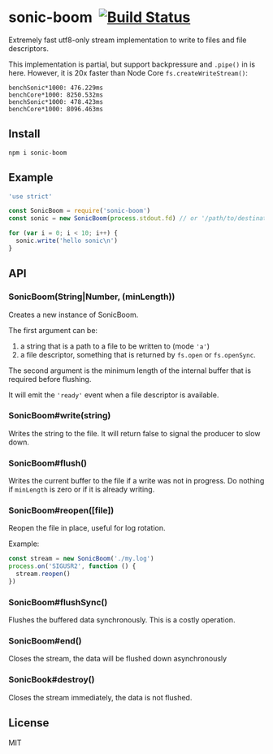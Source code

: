 # sonic-boom&nbsp;&nbsp;[![Build Status](https://travis-ci.org/mcollina/sonic-boom.svg?branch=master)](https://travis-ci.org/mcollina/sonic-boom)

Extremely fast utf8-only stream implementation to write to files and
file descriptors.

This implementation is partial, but support backpressure and `.pipe()` in is here.
However, it is 20x faster than Node Core `fs.createWriteStream()`:

```
benchSonic*1000: 476.229ms
benchCore*1000: 8250.532ms
benchSonic*1000: 478.423ms
benchCore*1000: 8096.463ms
```

## Install

```
npm i sonic-boom
```

## Example

```js
'use strict'

const SonicBoom = require('sonic-boom')
const sonic = new SonicBoom(process.stdout.fd) // or '/path/to/destination'

for (var i = 0; i < 10; i++) {
  sonic.write('hello sonic\n')
}
```

## API

### SonicBoom(String|Number, (minLength))

Creates a new instance of SonicBoom.

The first argument can be:

1. a string that is a path to a file to be written to (mode `'a'`)
2. a file descriptor, something that is returned by `fs.open` or
   `fs.openSync`.

The second argument is the minimum length of the internal buffer that is
required before flushing.

It will emit the `'ready'` event when a file descriptor is available.

### SonicBoom#write(string)

Writes the string to the file.
It will return false to signal the producer to slow down.

### SonicBoom#flush()

Writes the current buffer to the file if a write was not in progress.
Do nothing if `minLength` is zero or if it is already writing.

### SonicBoom#reopen([file])

Reopen the file in place, useful for log rotation.

Example:

```js
const stream = new SonicBoom('./my.log')
process.on('SIGUSR2', function () {
  stream.reopen()
})
```

### SonicBoom#flushSync()

Flushes the buffered data synchronously. This is a costly operation.

### SonicBoom#end()

Closes the stream, the data will be flushed down asynchronously

### SonicBook#destroy()

Closes the stream immediately, the data is not flushed.

## License

MIT
